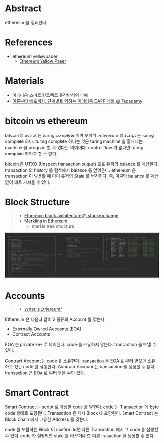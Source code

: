 
# Abstract

ethereum 을 정리한다. 

# References

* [ethereum yellowpaper](https://github.com/ethereum/yellowpaper)
  * [Ethereum Yellow Paper](https://ethereum.github.io/yellowpaper/paper.pdf)

# Materials

* [이더리움 스마트 컨트랙트 동작방식의 이해](https://opentutorials.org/course/2869/19273)
* [이론부터 배포까지, 단계별로 익히는 이더리움 DAPP 개발 @ Tacademy](https://tacademy.skplanet.com/live/player/onlineLectureDetail.action?seq=144)

# bitcoin vs ethereum

bitcoin 의 script 는 turing complete 하지 못하다. ethereum 의 script 는
turing complete 하다. turing complete 하다는 것은 turing machine 을 흉내내는
machine 을 program 할 수 있다는 의미이다. control flow 가 없다면 turing complete 하다고 할 수 없다.

bitcoin 은 UTXO (Unspect transaction output) 으로 유저의 balance 를 계산한다. transaction 의 history 를 탐색해서 balance 를 얻어온다. ethereum 은 transaction 이 발생할 때 마다 유저의 State 를 변경한다. 즉, 마지막 balance 를 계산없이 바로 가져올 수 있다. 

# Block Structure

> * [Ethereum block architecture @ stackexchange](https://ethereum.stackexchange.com/questions/268/ethereum-block-architecture)
> * [Merkling in Ethereum](https://blog.ethereum.org/2015/11/15/merkling-in-ethereum/)
>   * merkle tree structure

![](img/ethereum_block_structure.png)

# Accounts

> * [What is Ethereum?](https://aws.amazon.com/ko/blockchain/what-is-ethereum/)

Ethereum 은 다음과 같이 2 종류의 Account 를 갖는다. 

* Externally Owned Accounts (EOA) 
* Contract Accounts 

EOA 는 private key 로 제어된다. code 를 소유하지 않는다. transaction 을 보낼 수 있다.

Contract Account 는 code 를 소유한다. transaction 을 EOA 로 부터 받으면 소유하고 있는 code 를 실행한다. Contract Account 는 transaction 을 생성할 수 없다. transaction 은 EOA 로 부터 받을 수만 있다.

# Smart Contract

Smart Contract 는 script 로 작성한 code 를 말한다. code 는 Transaction 에 byte code 형태로 포함된다. Transaction 은 다시 Block 에 포함된다. Smart Contract 는 Block Chain 에서 고유한 Address 를 갖는다.

code 를 포함하는 Block 이 confirm 되면 다른 Transaction 에서 그 code 를 실행할 수 있다. code 가 실행되면 state 를 바꾸거나 또 다른 trasaction 을 생성할 수 있다. 
